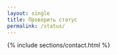 ```yaml
---
layout: single
title: Проверить статус
permalink: /status/
---
```


{% include sections/contact.html %}
